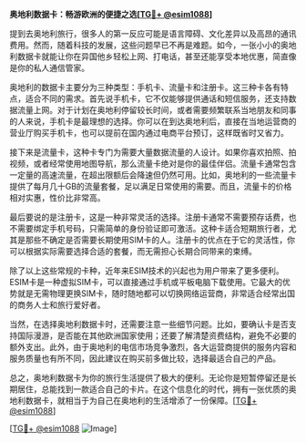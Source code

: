 **奥地利数据卡：畅游欧洲的便捷之选[[TG💪+ @esim1088](https://t.me/s/esim1088)]**

提到去奥地利旅行，很多人的第一反应可能是语言障碍、文化差异以及高昂的通讯费用。然而，随着科技的发展，这些问题早已不再是难题。如今，一张小小的奥地利数据卡就能让你在异国他乡轻松上网、打电话，甚至还能享受本地优惠，简直像是你的私人通信管家。

奥地利的数据卡主要分为三种类型：手机卡、流量卡和注册卡。这三种卡各有特点，适合不同的需求。首先说手机卡，它不仅能够提供通话和短信服务，还支持数据流量上网。对于计划在奥地利停留较长时间，或者需要频繁联系当地朋友和同事的人来说，手机卡是最理想的选择。你可以在到达奥地利后，直接在当地运营商的营业厅购买手机卡，也可以提前在国内通过电商平台预订，这样既省时又省力。

接下来是流量卡，这种卡专门为需要大量数据流量的人设计。如果你喜欢拍照、拍视频，或者经常使用地图导航，那么流量卡绝对是你的最佳伴侣。流量卡通常包含一定量的高速流量，在超出限额后会降速但仍然可用。比如，奥地利的一些流量卡提供了每月几十GB的流量套餐，足以满足日常使用的需要。而且，流量卡的价格相对实惠，性价比非常高。

最后要说的是注册卡，这是一种非常灵活的选择。注册卡通常不需要预存话费，也不需要绑定手机号码，只需简单的身份验证即可激活。这种卡适合短期旅行者，尤其是那些不确定是否需要长期使用SIM卡的人。注册卡的优点在于它的灵活性，你可以根据实际需要选择合适的套餐，而无需担心长期合同带来的束缚。

除了以上这些常规的卡种，近年来ESIM技术的兴起也为用户带来了更多便利。ESIM卡是一种虚拟SIM卡，可以直接通过手机或平板电脑下载使用。它最大的优势就是无需物理更换SIM卡，随时随地都可以切换网络运营商，非常适合经常出国的商务人士和旅行爱好者。

当然，在选择奥地利数据卡时，还需要注意一些细节问题。比如，要确认卡是否支持国际漫游，是否能在其他欧洲国家使用；还要了解清楚资费结构，避免不必要的额外支出。此外，由于奥地利的电信市场竞争激烈，各大运营商提供的服务内容和服务质量也有所不同，因此建议在购买前多做比较，选择最适合自己的产品。

总之，奥地利数据卡为你的旅行生活提供了极大的便利。无论你是短暂停留还是长期居住，总能找到一款适合自己的卡片。在这个信息化的时代，拥有一张优质的奥地利数据卡，就相当于为自己在奥地利的生活增添了一份保障。[[TG💪+ @esim1088](https://t.me/s/esim1088)]

[[TG💪+ @esim1088](https://t.me/s/esim1088) ![Image](https://i.postimg.cc/4NQfJmqS/Snipaste-2025-05-13-00-14-12.png)]